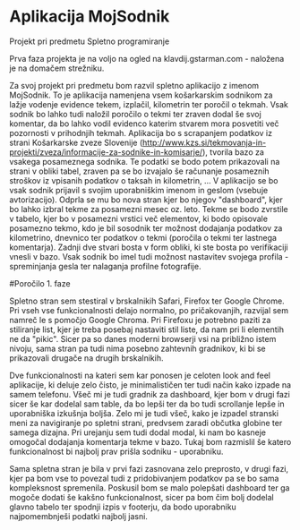 # Aplikacija MojSodnik
Projekt pri predmetu Spletno programiranje

Prva faza projekta je na voljo na ogled na klavdij.gstarman.com - naložena je na domačem strežniku.

Za svoj projekt pri predmetu bom razvil spletno aplikacijo z imenom MojSodnik. To je aplikacija namenjena vsem košarkarskim sodnikom za lažje vodenje evidence tekem, izplačil, kilometrin ter poročil o tekmah. Vsak sodnik bo lahko tudi naložil poročilo o tekmi ter zraven dodal še svoj komentar, da bo lahko vodil evidenco katerim stvarem mora posvetiti več pozornosti v prihodnjih tekmah.
Aplikacija bo s scrapanjem podatkov iz strani Košarkarske zveze Slovenije (http://www.kzs.si/tekmovanja-in-projekti/zveza/informacije-za-sodnike-in-komisarje/), tvorila bazo za vsakega posameznega sodnika. Te podatki se bodo potem prikazovali na strani v obliki tabel, zraven pa se bo izvajalo še računanje posameznih stroškov iz vpisanih podatkov o taksah in kilometrin, ...
V aplikacijo se bo vsak sodnik prijavil s svojim uporabniškim imenom in geslom (vsebuje avtorizacijo). Odprla se mu bo nova stran kjer bo njegov "dashboard", kjer bo lahko izbral tekme za posamezni mesec oz. leto.
Tekme se bodo zvrstile v tabelo, kjer bo v posamezni vrstici več elementov, ki bodo opisovale posamezno tekmo, kdo je bil sosodnik ter možnost dodajanja podatkov za kilometrino, dnevnico ter podatkov o tekmi (poročila o tekmi ter lastnega komentarja). Zadnji dve stvari bosta v form obliki, ki ste bosta po verifikaciji vnesli v bazo.
Vsak sodnik bo imel tudi možnost nastavitev svojega profila - spreminjanja gesla ter nalaganja profilne fotografije.

#Poročilo 1. faze

Spletno stran sem stestiral v brskalnikih Safari, Firefox ter Google Chrome. Pri vseh vse funkcionalnosti delajo normalno, po pričakovanjih, razvijal sem namreč le s pomočjo Google Chroma. Pri Firefoxu je potrebno paziti za stiliranje list, kjer je treba posebaj nastaviti stil liste, da nam pri li elementih ne da "pikic". Sicer pa so danes moderni browserji vsi na približno istem nivoju, sama stran pa tudi nima posebno zahtevnih gradnikov, ki bi se prikazovali drugače na drugih brskalnikih.

Dve funkcionalnosti na kateri sem kar ponosen je celoten look and feel aplikacije, ki deluje zelo čisto, je minimalističen ter tudi način kako izpade na samem telefonu. Všeč mi je tudi gradnik za dashboard, kjer bom v drugi fazi sicer še kar dodelal sam table, da bo lepši ter da bo tudi scrollanje lepše in uporabniška izkušnja boljša.
Zelo mi je tudi všeč, kako je izpadel stranski meni za navigiranje po spletni strani, predvsem zaradi občutka globine ter samega dizajna. Pri urejanju sem tudi dodal modal, ki nam bo kasneje omogočal dodajanja komentarja tekme v bazo. Tukaj bom razmislil še katero funkcionalnost bi najbolj prav prišla sodniku - uporabniku.

Sama spletna stran je bila v prvi fazi zasnovana zelo preprosto, v drugi fazi, kjer pa bom vse to povezal tudi z pridobivanjem podatkov pa se bo sama kompleksnost spremenila. Poskusil bom se malo polepšati dashboard ter ga mogoče dodati še kakšno funkcionalnost, sicer pa bom čim bolj dodelal glavno tabelo ter spodnji izpis v footerju, da bodo uporabniku najpomembnješi podatki najbolj jasni. 